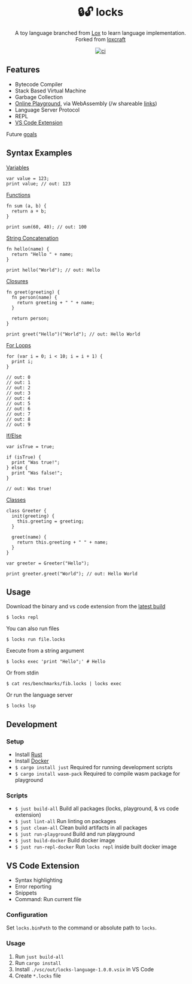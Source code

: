 <!-- markdownlint-configure-file {
  "MD033": false,
  "MD041": false
} -->

<div align="center">

# 🔒🔓 locks

A toy language branched from [Lox](https://www.craftinginterpreters.com/) to learn language implementation. Forked from [loxcraft](https://github.com/ajeetdsouza/loxcraft)

[![ci](https://github.com/kyleect/locks/actions/workflows/ci.yml/badge.svg)](https://github.com/kyleect/locks/actions/workflows/ci.yml)

</div>

## Features

- Bytecode Compiler
- Stack Based Virtual Machine
- Garbage Collection
- [Online Playground](https://kyleect.github.io/locks/), via WebAssembly (/w shareable [links](https://kyleect.github.io/locks/#/code=GYOwBAFgpgNjD2AKEBDAtlAlGA3gWACgwwAnKAFwFcTwAiACVgTFrAGoxUMBuQgX0KEADiQCWIcpCZJaAdXgkYAE1qZeBIA))
- Language Server Protocol
- REPL
- [VS Code Extension](#vs-code-extension)

Future [goals](https://github.com/kyleect/locks/issues/1)

## Syntax Examples

[Variables](https://kyleect.github.io/locks/#/code=G4QwTgBKA2CuCmEC8ECMAmAzAbgLACgAHMASwDsAXKEOebCAegYgHtYKAuNLIA)

```
var value = 123;
print value; // out: 123
```

[Functions](https://kyleect.github.io/locks/#/code=GYOwBAzgrgtmAUBDANGARgSjAbwLACgwwAnAUwBcpjxEwBqdAbgIF8CCAHYgSxHMljwAbAAZUAFhEZGYAPSywAeyjkAXGACMIkUA)

```
fn sum (a, b) {
  return a + b;
}

print sum(60, 40); // out: 100
```

[String Concatenation](https://kyleect.github.io/locks/#/code=GYOwBAFgpgNjD2AKEBDAtlAlGA3gWACgwwAnKAFwFcTwAiACVgTFrAGoxUMBuQgX0KEADiQCWIcpCZJaAdXgkYAE1qZuQA)

```
fn hello(name) {
  return "Hello " + name;
}

print hello("World"); // out: Hello
```

[Closures](https://kyleect.github.io/locks/#/code=GYOwBA5gTgpjAuAKad4EsQQJRgN4FgAoMMUMABxigGcB7EREAQwFsYcDiSxZ4BXKOBQIMEMAGowAImkSwzNgG4iJAL4qwG3gPCUa9ZYXWEi5KBniRYCRFIASMADaPaUrLYDqtKI4AmbxTAAeiCwWj54AC4wB2daMC8fXyA)

```
fn greet(greeting) {
  fn person(name) {
    return greeting + " " + name;
  }

  return person;
}

print greet("Hello")("World"); // out: Hello World
```

[For Loops](https://kyleect.github.io/locks/#/code=GYewTgBAFAbghpAlhAvBADAbgsgPBARix1RIGpCBKCAbwFgAoCCABzEQDsAXHTRgX0ZA)

```
for (var i = 0; i < 10; i = i + 1) {
  print i;
}

// out: 0
// out: 1
// out: 2
// out: 3
// out: 4
// out: 5
// out: 6
// out: 7
// out: 8
// out: 9
```

[If/Else](https://kyleect.github.io/locks/#/code=G4QwTgBAlgzgKmArgUwgXggFycg3AWACgioAzCAClgRQEoIBvIiCABzCgDtMIAiAdRAwsOAIS8ChAL4RkAGxiomhFuy48BQiKRALk4yVKJEA9CYgB7RJgBcEQcOwpRQA)

```
var isTrue = true;

if (isTrue) {
  print "Was true!";
} else {
  print "Was false!";
}

// out: Was true!
```

[Classes](https://kyleect.github.io/locks/#/code=MYGwhgzhAEDiBOBTRAXR9oG8CwAoa0AlgHaEoAUA5kqiZQJRZ4EEoAWhEAdNcindAC80XrWKUA3M2gBfPNNEViYALaJGOfCyQoArvGLR2nHjX7joAamgAiW1ejK1UrXNxu8ANzAZF6IXBm6OQ2ABKIICAA9jb0LngADvAkKCJB8KZ8IQDqUfAgACaxEtAA9KXQUbooAFzQ4ZFR0Ln5BXhAA)

```
class Greeter {
  init(greeting) {
    this.greeting = greeting;
  }

  greet(name) {
    return this.greeting + " " + name;
  }
}

var greeter = Greeter("Hello");

print greeter.greet("World"); // out: Hello World
```

## Usage

Download the binary and vs code extension from the [latest build](https://github.com/kyleect/locks/actions/workflows/ci.yml)

```shell
$ locks repl
```

You can also run files

```shell
$ locks run file.locks
```

Execute from a string argument

```shell
$ locks exec 'print "Hello";' # Hello
```

Or from stdin

```shell
$ cat res/benchmarks/fib.locks | locks exec
```

Or run the language server

```shell
$ locks lsp
```

## Development

### Setup

- Install [Rust](https://www.rust-lang.org/tools/install)
- Install [Docker](https://www.docker.com/)
- `$ cargo install just` Required for running development scripts
- `$ cargo install wasm-pack` Required to compile wasm package for playground

### Scripts

- `$ just build-all` Build all packages (locks, playground, & vs code extension)
- `$ just lint-all` Run linting on packages
- `$ just clean-all` Clean build artifacts in all packages
- `$ just run-playground` Build and run playground
- `$ just build-docker` Build docker image
- `$ just run-repl-docker` Run `locks repl` inside built docker image

## VS Code Extension

- Syntax highlighting
- Error reporting
- Snippets
- Command: Run current file

### Configuration

Set `locks.binPath` to the command or absolute path to `locks`.

### Usage

1. Run `just build-all`
2. Run `cargo install`
3. Install `./vsc/out/locks-language-1.0.0.vsix` in VS Code
4. Create `*.locks` file
